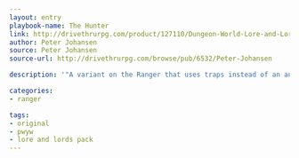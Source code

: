 ```yaml
---
layout: entry
playbook-name: The Hunter
link: http://drivethrurpg.com/product/127110/Dungeon-World-Lore-and-Lords-Pack
author: Peter Johansen
source: Peter Johansen
source-url: http://drivethrurpg.com/browse/pub/6532/Peter-Johansen

description: '"A variant on the Ranger that uses traps instead of an animal companion."'

categories:
- ranger

tags:
- original
- pwyw
- lore and lords pack
---
```


